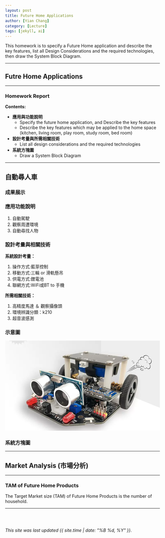 ```yaml
---
layout: post
title: Future Home Applications
author: [Yian Chang]
category: [Lecture]
tags: [jekyll, ai]
---
```


This homework is to specify a Future Home application and describe the key features, list all Design Considerations and the required technologies, then draw the System Block Diagram.

---
## Futre Home Applications


---
### Homework Report
**Contents:**<br>
* **應用與功能說明**
  - Specify the future home application, and Describe the key features
  - Describe the key features which may be applied to the home space (kitchen, living room, play room, study room, bed room)
* **設計考量與所需相關技術**
  - List all design considerations and the required technologies
* **系統方塊圖**
  - Draw a System Block Diagram

---

## 自動尋人車
### 成果展示

### 應用功能說明
1. 自動駕駛
2. 觀察周遭環境
3. 自動尋找人物

### 設計考量與相關技術
**系統設計考量：**<br>
1. 操作方式:藍芽控制
2. 移動方式:三輪 or 滑軌懸吊
3. 供電方式:鋰電池
4. 聯網方式:WiFi或BT to 手機

**所需相關技術：**
1. 高精度馬達 ＆ 觀察攝像頭
2. 環境辨識分類：k210
3. 超音波感測

### 示意圖
![](https://github.com/Ian1121023/MCU-project/blob/main/images/auto%20car.png?raw=true)

### 系統方塊圖


---
## Market Analysis (市場分析)


---
### TAM of Future Home Products
The Target Market size (TAM) of Future Home Products is the number of household.<br>

---



<br>
<br>

*This site was last updated {{ site.time | date: "%B %d, %Y" }}.*



